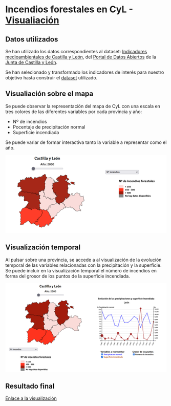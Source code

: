  # Incendios forestales en CyL - [Visualiación](https://desi_22-23.pages.gitlab.inf.uva.es/icendiossequia)


## Datos utilizados
Se han utilizado los datos correspondientes al dataset: [Indicadores medioambientales de Castilla y León](http://datosabiertos.jcyl.es/web/jcyl/set/es/mediciones/indicadoresambientales/1284227444931), del [Portal de Datos Abiertos](https://datosabiertos.jcyl.es/) de la [Junta de Castilla y León](http://jcyl.es/).

Se han selecionado y transformado los indicadores de interés para nuestro objetivo hasta construir el [dataset](data/Indicadores_mediambientales_reduced.csv) utilizado.

## Visualiación sobre el mapa
Se puede observar la representación del mapa de CyL con una escala en tres colores de las diferentes variables por cada provincia y año:

- Nº de incendios
- Pocentaje de precipitación normal
- Superficie incendiada

Se puede variar de formar interactiva tanto la variable a representar como el año.

![Choropleth](Images/mapa_CyL.png "Visualización sobre el mapa")

## Visualización temporal
Al pulsar sobre una provincia, se accede a al visualización de la evolución temporal de las variables relacionadas con la precipitación y la superficie.
Se puede incluir en la visualización temporal el número de incendios en forma del grosor de los puntos de la superficie incendiada.

![Line Chart](Images/lineChart.png "Visualización temporal")

## Resultado final
 [Enlace a la visualización](https://desi_22-23.pages.gitlab.inf.uva.es/icendiossequia)



